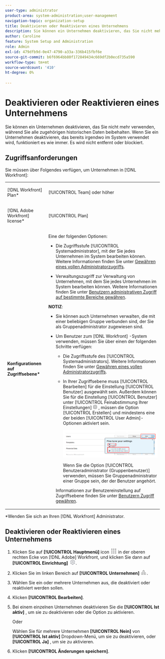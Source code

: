 ```yaml
---
user-type: administrator
product-area: system-administration;user-management
navigation-topic: organization-setup
title: Deaktivieren oder Reaktivieren eines Unternehmens
description: Sie können ein Unternehmen deaktivieren, das Sie nicht mehr verwenden, während Sie alle zugehörigen historischen Daten beibehalten. Wenn Sie ein Unternehmen deaktivieren, das bereits irgendwo im System verwendet wird, funktioniert es wie immer. Es wird nicht entfernt oder blockiert.
author: Caroline
feature: System Setup and Administration
role: Admin
exl-id: 479dfb9d-0e47-4790-a33a-336b415fbf6e
source-git-commit: b6f6964bb80f172849434c669df2b0ecd735a590
workflow-type: tm+mt
source-wordcount: '410'
ht-degree: 0%

---
```


# Deaktivieren oder Reaktivieren eines Unternehmens

Sie können ein Unternehmen deaktivieren, das Sie nicht mehr verwenden, während Sie alle zugehörigen historischen Daten beibehalten. Wenn Sie ein Unternehmen deaktivieren, das bereits irgendwo im System verwendet wird, funktioniert es wie immer. Es wird nicht entfernt oder blockiert.

## Zugriffsanforderungen

Sie müssen über Folgendes verfügen, um Unternehmen in [!DNL Workfront]:

<table style="table-layout:auto"> 
 <col data-mc-conditions=""> 
 <col data-mc-conditions=""> 
 <tbody> 
  <tr> 
   <td role="rowheader"> <p>[!DNL Workfront] Plan*</p> </td> 
   <td>[!UICONTROL Team] oder höher</td> 
  </tr> 
  <tr> 
   <td role="rowheader"> <p>[!DNL Adobe Workfront] license*</p> </td> 
   <td>[!UICONTROL Plan]</td> 
  </tr> 
  <tr data-mc-conditions=""> 
   <td role="rowheader"><strong>Konfigurationen auf Zugriffsebene*</strong> </td> 
   <td> <p>Eine der folgenden Optionen:</p> 
    <ul> 
     <li> <p>Die Zugriffsstufe [!UICONTROL Systemadministrator], mit der Sie jedes Unternehmen im System bearbeiten können. Weitere Informationen finden Sie unter <a href="../../../administration-and-setup/add-users/configure-and-grant-access/grant-a-user-full-administrative-access.md" class="MCXref xref">Gewähren eines vollen Administratorzugriffs</a>. </p> </li> 
     <li> <p>Verwaltungszugriff zur Verwaltung von Unternehmen, mit dem Sie jedes Unternehmen im System bearbeiten können. Weitere Informationen finden Sie unter <a href="../../../administration-and-setup/add-users/configure-and-grant-access/grant-users-admin-access-certain-areas.md" class="MCXref xref">Benutzern administrativen Zugriff auf bestimmte Bereiche gewähren</a>.</p> </li> 
    </ul> <p><b>NOTIZ</b>:  
     <ul> 
      <li> <p>Sie können auch Unternehmen verwalten, die mit einer beliebigen Gruppe verbunden sind, der Sie als Gruppenadministrator zugewiesen sind.</p> </li> 
      <li> <p>Um Benutzer zum [!DNL Workfront] -System verwenden, müssen Sie über einen der folgenden Schritte verfügen:</p> 
       <ul> 
        <li> <p>Die Zugriffsstufe des [!UICONTROL Systemadministrators]. Weitere Informationen finden Sie unter <a href="../../../administration-and-setup/add-users/configure-and-grant-access/grant-a-user-full-administrative-access.md" class="MCXref xref">Gewähren eines vollen Administratorzugriffs</a>. </p> </li> 
        <li> <p>In Ihrer Zugriffsebene muss [!UICONTROL Bearbeiten] für die Einstellung [!UICONTROL Benutzer] ausgewählt sein. Außerdem können Sie für die Einstellung [!UICONTROL Benutzer] unter [!UICONTROL Feinabstimmung Ihrer Einstellungen] <img src="assets/gear-icon-in-access-levels.png"> , müssen die Option [!UICONTROL Erstellen] und mindestens eine der beiden [!UICONTROL User Admin]-Optionen aktiviert sein. </p> <p> <img src="assets/access-req-users.png" style="width: 350;height: 101;"> </p> <p>Wenn Sie die Option [!UICONTROL Benutzeradministrator (Gruppenbenutzer)] verwenden, müssen Sie Gruppenadministrator einer Gruppe sein, der der Benutzer angehört.</p> </li> 
       </ul> <p>Informationen zur Benutzereinstellung auf Zugriffsebene finden Sie unter <a href="../../../administration-and-setup/add-users/configure-and-grant-access/grant-access-other-users.md" class="MCXref xref">Benutzern Zugriff gewähren</a>.</p> </li> 
     </ul> </p> </td> 
  </tr> 
 </tbody> 
</table>

&#42;Wenden Sie sich an Ihren [!DNL Workfront] Administrator.

## Deaktivieren oder Reaktivieren eines Unternehmens

1. Klicken Sie auf **[!UICONTROL Hauptmenü]** icon ![](assets/main-menu-icon.png) in der oberen rechten Ecke von [!DNL Adobe] Workfront, und klicken Sie dann auf **[!UICONTROL Einrichtung]** ![](assets/gear-icon-settings.png).

1. Klicken Sie im linken Bereich auf **[!UICONTROL Unternehmen]** ![](assets/companies-icon-left-panel.png).

1. Wählen Sie ein oder mehrere Unternehmen aus, die deaktiviert oder reaktiviert werden sollen.
1. Klicken **[!UICONTROL Bearbeiten]**.
1. Bei einem einzelnen Unternehmen deaktivieren Sie die **[!UICONTROL Ist aktiv]** , um sie zu deaktivieren oder die Option zu aktivieren.

   Oder

   Wählen Sie für mehrere Unternehmen **[!UICONTROL Nein]** von **[!UICONTROL Ist aktiv]** Dropdown-Menü, um sie zu deaktivieren, oder **[!UICONTROL Ja]** , um sie zu aktivieren.

1. Klicken **[!UICONTROL Änderungen speichern]**.
